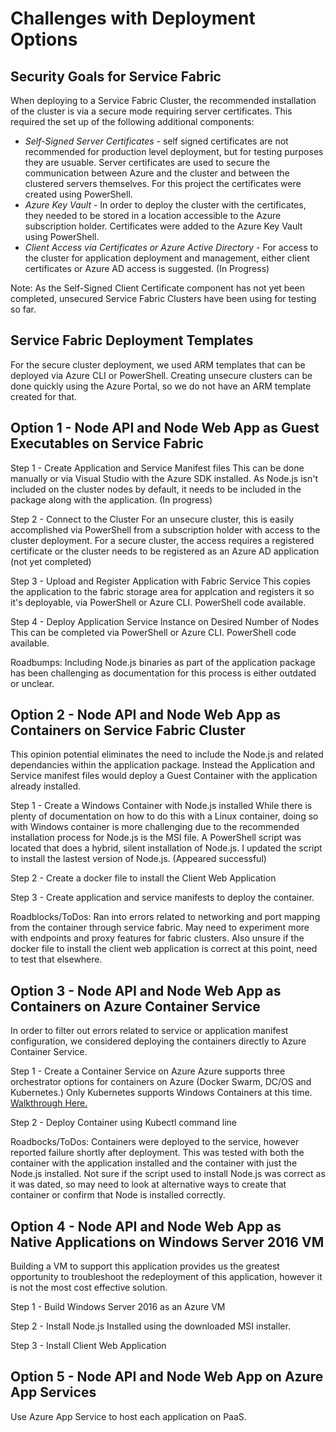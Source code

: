 # Challenges with Deployment Options #

## Security Goals for Service Fabric ##
When deploying to a Service Fabric Cluster, the recommended installation of the cluster is via a secure mode requiring server certificates. This required the set up of the following additional components:

- _Self-Signed Server Certificates_ - self signed certificates are not recommended for production level deployment, but for testing purposes they are usuable. Server certificates are used to secure the communication between Azure and the cluster and between the clustered servers themselves. For this project the certificates were created using PowerShell.
 - _Azure Key Vault_ - In order to deploy the cluster with the certificates, they needed to be stored in a location accessible to the Azure subscription holder. Certificates were added to the Azure Key Vault using PowerShell.
 - _Client Access via Certificates or Azure Active Directory_ - For access to the cluster for application deployment and management, either client certificates or Azure AD access is suggested. (In Progress)

Note: As the Self-Signed Client Certificate component has not yet been completed, unsecured Service Fabric Clusters have been using for testing so far. 

## Service Fabric Deployment Templates ##
For the secure cluster deployment, we used ARM templates that can be deployed via Azure CLI or PowerShell. Creating unsecure clusters can be done quickly using the Azure Portal, so we do not have an ARM template created for that. 

## Option 1 - Node API and Node Web App as Guest Executables on Service Fabric ##

Step 1 - Create Application and Service Manifest files
	This can be done manually or via Visual Studio with the Azure SDK installed. As Node.js isn't included on the cluster nodes by default, it needs to be included in the package along with the application. (In progress)

Step 2 - Connect to the Cluster
	For an unsecure cluster, this is easily accomplished via PowerShell from a subscription holder with access to the cluster deployment. 
	For a secure cluster, the access requires a registered certificate or the cluster needs to be registered as an Azure AD application (not yet completed)

Step 3 - Upload and Register Application with Fabric Service
	This copies the application to the fabric storage area for applcation and registers it so it's deployable, via PowerShell or Azure CLI. PowerShell code available.

Step 4 - Deploy Application Service Instance on Desired Number of Nodes 
	This can be completed via PowerShell or Azure CLI.  PowerShell code available.

Roadbumps: Including Node.js binaries as part of the application package has been challenging as documentation for this process is either outdated or unclear.  

## Option 2 - Node API and Node Web App as Containers on Service Fabric Cluster ##
This opinion potential eliminates the need to include the Node.js and related dependancies within the application package. Instead the Application and Service manifest files would deploy a Guest Container with the application already installed.

Step 1 - Create a Windows Container with Node.js installed
    While there is plenty of documentation on how to do this with a Linux container, doing so with Windows container is more challenging due to the recommended installation process for Node.js is the MSI file. A PowerShell script was located that does a hybrid, silent installation of Node.js.  I updated the script to install the lastest version of Node.js. (Appeared successful)

Step 2 - Create a docker file to install the Client Web Application 

Step 3 - Create application and service manifests to deploy the container. 

Roadblocks/ToDos: Ran into errors related to networking and port mapping from the container through service fabric. May need to experiment more with endpoints and proxy features for fabric clusters. Also unsure if the docker file to install the client web application is correct at this point, need to test that elsewhere. 

## Option 3 - Node API and Node Web App as Containers on Azure Container Service ##
In order to filter out errors related to service or application manifest configuration, we considered deploying the containers directly to Azure Container Service.

Step 1 - Create a Container Service on Azure
    Azure supports three orchestrator options for containers on Azure (Docker Swarm, DC/OS and Kubernetes.) Only Kubernetes supports Windows Containers at this time. [Walkthrough Here.](https://docs.microsoft.com/en-us/azure/container-service/container-service-kubernetes-windows-walkthrough)

Step 2 - Deploy Container using Kubectl command line

Roadbocks/ToDos: Containers were deployed to the service, however reported failure shortly after deployment. This was tested with both the container with the application installed and the container with just the Node.js installed.  Not sure if the script used to install Node.js was correct as it was dated, so may need to look at alternative ways to create that container or confirm that Node is installed correctly.

## Option 4 - Node API and Node Web App as Native Applications on Windows Server 2016 VM ##
Building a VM to support this application provides us the greatest opportunity to troubleshoot the redeployment of this application, however it is not the most cost effective solution. 

Step 1 - Build Windows Server 2016 as an Azure VM

Step 2 - Install Node.js
    Installed using the downloaded MSI installer.

Step 3 - Install Client Web Application

## Option 5 - Node API and Node Web App on Azure App Services
Use Azure App Service to host each application on PaaS.


    


